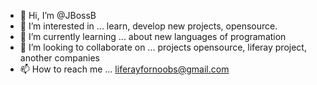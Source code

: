 - 👋 Hi, I’m @JBossB
- 👀 I’m interested in ... learn, develop new projects, opensource.
- 🌱 I’m currently learning ... about new languages of programation
- 💞️ I’m looking to collaborate on ... projects opensource, liferay project, another companies
- 📫 How to reach me ... liferayfornoobs@gmail.com

<!---
JBossB/JBossB is a ✨ special ✨ repository because its `README.md` (this file) appears on your GitHub profile.
You can click the Preview link to take a look at your changes.
--->
